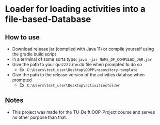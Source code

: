 # Loader for loading activities into a file-based-Database

## How to use

- Download release jar (compiled with Java 11) or compile yourself using the gradle build script
- In a terminal of some sorts type: ```java -jar NAME_OF_COMPILED_JAR.jar```
- Give the path to your quizzzz.mv.db file when prompted to do so
  - Ex. ```C:\Users\test_user\Desktop\OOPP\repository-template```
- Give the path to the release version of the activities databse when prompted
  - Ex. ```C:\Users\test_user\Desktop\activitiesfolder```
  
## Notes

- This project was made for the TU-Delft OOP-Project course and serves no other purpose than that.  
